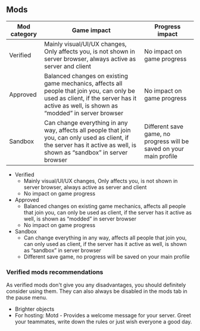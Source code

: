 <h2 id="mods">Mods</h2>

<Accordion>

<div class="hidden sm:block">

Mod category | Game impact | Progress impact
---------|----------|---------
 Verified | Mainly visual/UI/UX changes, Only affects you, is not shown in server browser, always active as server and client | No impact on game progress
 Approved | Balanced changes on existing game mechanics, affects all people that join you, can only be used as client, if the server has it active as well, is shown as “modded” in server browser | No impact on game progress
 Sandbox | Can change everything in any way, affects all people that join you, can only used as client, if the server has it active as well, is shown as “sandbox” in server browser | Different save game, no progress will be saved on your main profile

</div>

<div class="block sm:hidden">

- Verified
  - Mainly visual/UI/UX changes, Only affects you, is not shown in server browser, always active as server and client
  - No impact on game progress
- Approved
  - Balanced changes on existing game mechanics, affects all people that join you, can only be used as client, if the server has it active as well, is shown as “modded” in server browser
  - No impact on game progress
- Sandbox
  - Can change everything in any way, affects all people that join you, can only used as client, if the server has it active as well, is shown as “sandbox” in server browser
  - Different save game, no progress will be saved on your main profile

</div>

### Verified mods recommendations

As verified mods don't give you any disadvantages, you should definitely consider using them. They can also always be disabled in the mods tab in the pause menu.

- Brighter objects
- For hosting: Motd - Provides a welcome message for your server. Greet your teammates, write down the rules or just wish everyone a good day.

</Accordion>
